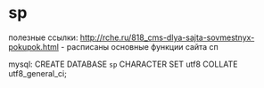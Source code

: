 # sp


полезные ссылки:
http://rche.ru/818_cms-dlya-sajta-sovmestnyx-pokupok.html - расписаны основные функции сайта сп



mysql:
CREATE DATABASE `sp` CHARACTER SET utf8 COLLATE utf8_general_ci;



